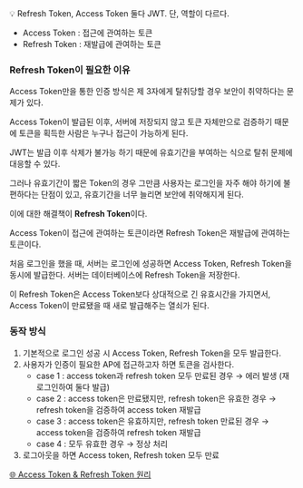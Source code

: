 <aside>
💡 Refresh Token, Access Token 둘다 JWT. 단, 역할이 다르다.

</aside>

- Access Token : 접근에 관여하는 토큰
- Refresh Token : 재발급에 관여하는 토큰

### Refresh Token이 필요한 이유

Access Token만을 통한 인증 방식은 제 3자에게 탈취당할 경우 보안이 취약하다는 문제가 있다. 

Access Token이 발급된 이후, 서버에 저장되지 않고 토큰 자체만으로 검증하기 때문에 토큰을 획득한 사람은 누구나 접근이 가능하게 된다. 

JWT는 발급 이후 삭제가 불가능 하기 때문에 유효기간을 부여하는 식으로 탈취 문제에 대응할 수 있다. 

그러나 유효기간이 짧은 Token의 경우 그만큼 사용자는 로그인을 자주 해야 하기에 불편하다는 단점이 있고, 유효기간을 너무 늘리면 보안에 취약해지게 된다.

이에 대한 해결책이 **Refresh Token**이다.

Access Token이 접근에 관여하는 토큰이라면 Refresh Token은 재발급에 관여하는 토큰이다. 

처음 로그인을 했을 때, 서버는 로그인에 성공하면 Access Token, Refresh Token을 동시에 발급한다. 서버는 데이터베이스에 Refresh Token을 저장한다. 

이 Refresh Token은 Access Token보다 상대적으로 긴 유효시간을 가지면서, Access Token이 만료됐을 때 새로 발급해주는 열쇠가 된다. 

### 동작 방식

1. 기본적으로 로그인 성공 시 Access Token, Refresh Token을 모두 발급한다.
2. 사용자가 인증이 필요한 AP에 접근하고자 하면 토큰을 검사한다.
    - case 1 : access token과 refresh token 모두 만료된 경우 → 에러 발생 (재로그인하여 둘다 발급)
    - case 2 : access token은 만료됐지만, refresh token은 유효한 경우 → refresh token을 검증하여 access token 재발급
    - case 3 : access token은 유효하지만, refresh token 만료된 경우 → access token을 검증하여 refresh token 재발급
    - case 4 : 모두 유효한 경우 → 정상 처리
3. 로그아웃을 하면 Access token, Refresh token 모두 만료

[🌐 Access Token & Refresh Token 원리](https://inpa.tistory.com/entry/WEB-📚-Access-Token-Refresh-Token-원리-feat-JWT)
